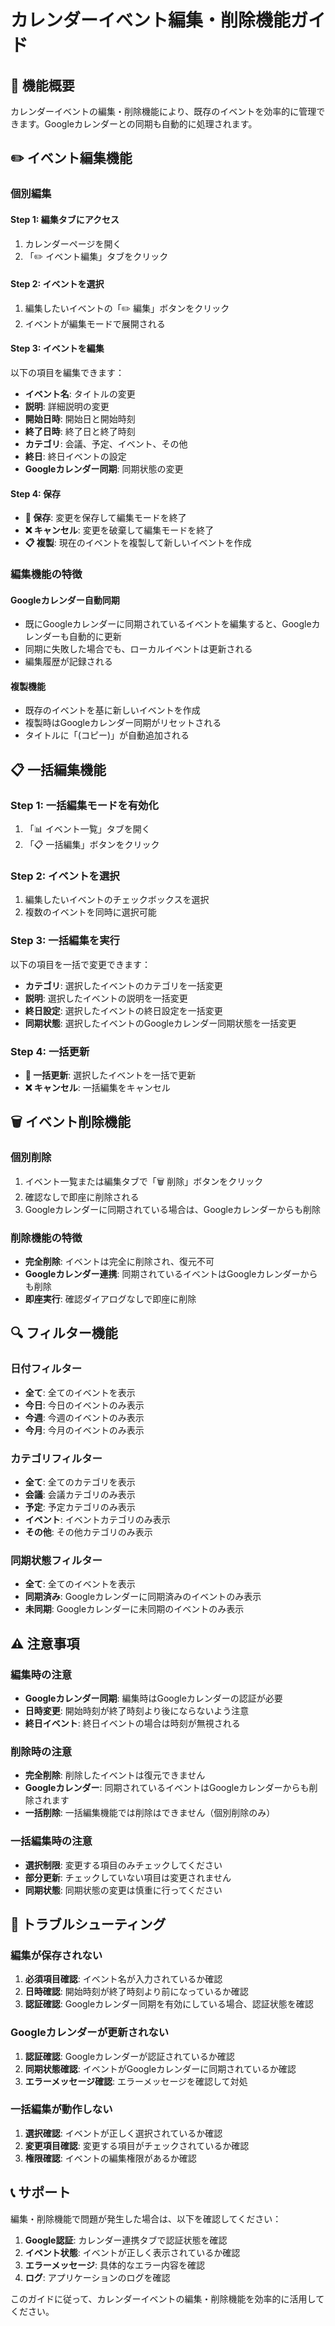 # カレンダーイベント編集・削除機能ガイド

## 🎯 機能概要

カレンダーイベントの編集・削除機能により、既存のイベントを効率的に管理できます。Googleカレンダーとの同期も自動的に処理されます。

## ✏️ イベント編集機能

### 個別編集

#### Step 1: 編集タブにアクセス
1. カレンダーページを開く
2. 「✏️ イベント編集」タブをクリック

#### Step 2: イベントを選択
1. 編集したいイベントの「✏️ 編集」ボタンをクリック
2. イベントが編集モードで展開される

#### Step 3: イベントを編集
以下の項目を編集できます：
- **イベント名**: タイトルの変更
- **説明**: 詳細説明の変更
- **開始日時**: 開始日と開始時刻
- **終了日時**: 終了日と終了時刻
- **カテゴリ**: 会議、予定、イベント、その他
- **終日**: 終日イベントの設定
- **Googleカレンダー同期**: 同期状態の変更

#### Step 4: 保存
- **💾 保存**: 変更を保存して編集モードを終了
- **❌ キャンセル**: 変更を破棄して編集モードを終了
- **📋 複製**: 現在のイベントを複製して新しいイベントを作成

### 編集機能の特徴

#### Googleカレンダー自動同期
- 既にGoogleカレンダーに同期されているイベントを編集すると、Googleカレンダーも自動的に更新
- 同期に失敗した場合でも、ローカルイベントは更新される
- 編集履歴が記録される

#### 複製機能
- 既存のイベントを基に新しいイベントを作成
- 複製時はGoogleカレンダー同期がリセットされる
- タイトルに「(コピー)」が自動追加される

## 📋 一括編集機能

### Step 1: 一括編集モードを有効化
1. 「📊 イベント一覧」タブを開く
2. 「📋 一括編集」ボタンをクリック

### Step 2: イベントを選択
1. 編集したいイベントのチェックボックスを選択
2. 複数のイベントを同時に選択可能

### Step 3: 一括編集を実行
以下の項目を一括で変更できます：
- **カテゴリ**: 選択したイベントのカテゴリを一括変更
- **説明**: 選択したイベントの説明を一括変更
- **終日設定**: 選択したイベントの終日設定を一括変更
- **同期状態**: 選択したイベントのGoogleカレンダー同期状態を一括変更

### Step 4: 一括更新
- **💾 一括更新**: 選択したイベントを一括で更新
- **❌ キャンセル**: 一括編集をキャンセル

## 🗑️ イベント削除機能

### 個別削除
1. イベント一覧または編集タブで「🗑️ 削除」ボタンをクリック
2. 確認なしで即座に削除される
3. Googleカレンダーに同期されている場合は、Googleカレンダーからも削除

### 削除機能の特徴
- **完全削除**: イベントは完全に削除され、復元不可
- **Googleカレンダー連携**: 同期されているイベントはGoogleカレンダーからも削除
- **即座実行**: 確認ダイアログなしで即座に削除

## 🔍 フィルター機能

### 日付フィルター
- **全て**: 全てのイベントを表示
- **今日**: 今日のイベントのみ表示
- **今週**: 今週のイベントのみ表示
- **今月**: 今月のイベントのみ表示

### カテゴリフィルター
- **全て**: 全てのカテゴリを表示
- **会議**: 会議カテゴリのみ表示
- **予定**: 予定カテゴリのみ表示
- **イベント**: イベントカテゴリのみ表示
- **その他**: その他カテゴリのみ表示

### 同期状態フィルター
- **全て**: 全てのイベントを表示
- **同期済み**: Googleカレンダーに同期済みのイベントのみ表示
- **未同期**: Googleカレンダーに未同期のイベントのみ表示

## ⚠️ 注意事項

### 編集時の注意
- **Googleカレンダー同期**: 編集時はGoogleカレンダーの認証が必要
- **日時変更**: 開始時刻が終了時刻より後にならないよう注意
- **終日イベント**: 終日イベントの場合は時刻が無視される

### 削除時の注意
- **完全削除**: 削除したイベントは復元できません
- **Googleカレンダー**: 同期されているイベントはGoogleカレンダーからも削除されます
- **一括削除**: 一括編集機能では削除はできません（個別削除のみ）

### 一括編集時の注意
- **選択制限**: 変更する項目のみチェックしてください
- **部分更新**: チェックしていない項目は変更されません
- **同期状態**: 同期状態の変更は慎重に行ってください

## 🔧 トラブルシューティング

### 編集が保存されない
1. **必須項目確認**: イベント名が入力されているか確認
2. **日時確認**: 開始時刻が終了時刻より前になっているか確認
3. **認証確認**: Googleカレンダー同期を有効にしている場合、認証状態を確認

### Googleカレンダーが更新されない
1. **認証確認**: Googleカレンダーが認証されているか確認
2. **同期状態確認**: イベントがGoogleカレンダーに同期されているか確認
3. **エラーメッセージ確認**: エラーメッセージを確認して対処

### 一括編集が動作しない
1. **選択確認**: イベントが正しく選択されているか確認
2. **変更項目確認**: 変更する項目がチェックされているか確認
3. **権限確認**: イベントの編集権限があるか確認

## 📞 サポート

編集・削除機能で問題が発生した場合は、以下を確認してください：

1. **Google認証**: カレンダー連携タブで認証状態を確認
2. **イベント状態**: イベントが正しく表示されているか確認
3. **エラーメッセージ**: 具体的なエラー内容を確認
4. **ログ**: アプリケーションのログを確認

このガイドに従って、カレンダーイベントの編集・削除機能を効率的に活用してください。

